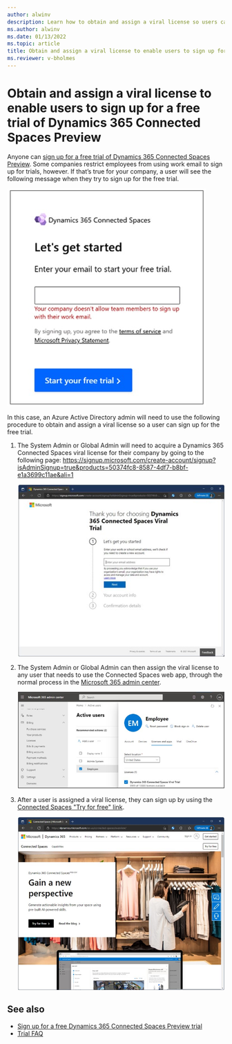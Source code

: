 ```yaml
---
author: alwinv
description: Learn how to obtain and assign a viral license so users can sign up for the free Dynamics 365 Connected Spaces Preview
ms.author: alwinv
ms.date: 01/13/2022
ms.topic: article
title: Obtain and assign a viral license to enable users to sign up for a free trial of Dynamics 365 Connected Spaces Preview
ms.reviewer: v-bholmes
---
```


# Obtain and assign a viral license to enable users to sign up for a free trial of Dynamics 365 Connected Spaces Preview

Anyone can [sign up for a free trial of Dynamics 365 Connected Spaces Preview](trial-signup.md). Some companies restrict employees from using work email to sign up for trials, however. If that’s true  for your company, a user will see the following message when they try to sign up for the free trial.

![Screenshot of Let's get started dialog box with error message.](media/known-issues-trial-email.jpg "Screenshot of Let's get started dialog box with error message")

In this case, an Azure Active Directory admin will need to use the following procedure to obtain and assign a viral license so a user can sign up for the free trial. 

1. The System Admin or Global Admin will need to acquire a Dynamics 365 Connected Spaces viral license for their company by going to the following page: https://signup.microsoft.com/create-account/signup?isAdminSignup=true&products=50374fc8-8587-4df7-b8bf-e1a3699c11ae&ali=1 

    ![Dynamics 365 Connected Spaces Viral Trial screen.](media/admin-trial-signup-viral-trial.jpg "Dynamics 365 Connected Spaces Viral Trial screen")
  
2. The System Admin or Global Admin can then assign the viral license to any user that needs to use the Connected Spaces web app, through the normal process in the 
[Microsoft 365 admin center](https://admin.microsoft.com/#/users).

    ![Screenshot of Microsoft 365 admin center.](media/admin-trial-signup-admin-portal.jpg "Screenshot of Microsoft 365 admin center")
 
3. After a user is assigned a viral license, they can sign up by using the [Connected Spaces "Try for free" link](https://dynamics.microsoft.com/connected-spaces/overview/). 

    ![Screenshot of Connected Spaces marketing page with Try for free link.](media/admin-trial-signup-try-for-free.jpg "Screenshot of Screenshot of Connected Spaces marketing page with Try for free link")
    
## See also

- [Sign up for a free Dynamics 365 Connected Spaces Preview trial](trial-signup.md)
- [Trial FAQ](trial-faq.md)

 
